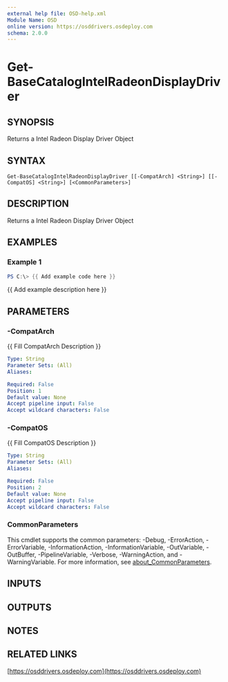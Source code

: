 ```yaml
---
external help file: OSD-help.xml
Module Name: OSD
online version: https://osddrivers.osdeploy.com
schema: 2.0.0
---
```


# Get-BaseCatalogIntelRadeonDisplayDriver

## SYNOPSIS
Returns a Intel Radeon Display Driver Object

## SYNTAX

```
Get-BaseCatalogIntelRadeonDisplayDriver [[-CompatArch] <String>] [[-CompatOS] <String>] [<CommonParameters>]
```

## DESCRIPTION
Returns a Intel Radeon Display Driver Object

## EXAMPLES

### Example 1
```powershell
PS C:\> {{ Add example code here }}
```

{{ Add example description here }}

## PARAMETERS

### -CompatArch
{{ Fill CompatArch Description }}

```yaml
Type: String
Parameter Sets: (All)
Aliases:

Required: False
Position: 1
Default value: None
Accept pipeline input: False
Accept wildcard characters: False
```

### -CompatOS
{{ Fill CompatOS Description }}

```yaml
Type: String
Parameter Sets: (All)
Aliases:

Required: False
Position: 2
Default value: None
Accept pipeline input: False
Accept wildcard characters: False
```

### CommonParameters
This cmdlet supports the common parameters: -Debug, -ErrorAction, -ErrorVariable, -InformationAction, -InformationVariable, -OutVariable, -OutBuffer, -PipelineVariable, -Verbose, -WarningAction, and -WarningVariable. For more information, see [about_CommonParameters](http://go.microsoft.com/fwlink/?LinkID=113216).

## INPUTS

## OUTPUTS

## NOTES

## RELATED LINKS

[https://osddrivers.osdeploy.com](https://osddrivers.osdeploy.com)

